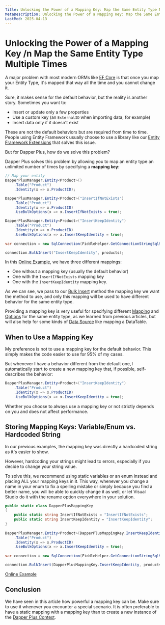 ```yaml
---
Title: Unlocking the Power of a Mapping Key: Map the Same Entity Type Multiple Time 
MetaDescription: Unlocking the Power of a Mapping Key: Map the Same Entity Type Multiple Time 
LastMod: 2025-04-13
---
```


# Unlocking the Power of a Mapping Key /n Map the Same Entity Type Multiple Times

A major problem with most modern ORMs like [EF Core](https://www.learnentityframeworkcore.com/) is that once you map your Entity Type, it's mapped that way all the time and you cannot change it.

Sure, it makes sense for the default behavior, but the reality is another story. Sometimes you want to:
- Insert or update only a few properties
- Use a custom key (an `ExternalID` when importing data, for example)
- Insert data only if it doesn't exist

These are not the default behaviors but are required from time to time. People using Entity Framework usually choose to use a library like our [Entity Framework Extensions](https://entityframework-extensions.net/) that solves this issue.

But for Dapper Plus, how do we solve this problem?

Dapper Plus solves this problem by allowing you to map an entity type an unlimited number of times by specifying a **mapping key**:

```csharp
// Map your entity
DapperPlusManager.Entity<Product>()
	.Table("Product")
	.Identity(x => x.ProductID);

DapperPlusManager.Entity<Product>("InsertIfNotExists")
	.Table("Product")
	.Identity(x => x.ProductID)
	.UseBulkOptions(x => x.InsertIfNotExists = true);

DapperPlusManager.Entity<Product>("InsertKeepIdentity")
	.Table("Product")
	.Identity(x => x.ProductID)
	.UseBulkOptions(x => x.InsertKeepIdentity = true);
	
var connection = new SqlConnection(FiddleHelper.GetConnectionStringSqlServer());

connection.BulkInsert("InsertKeepIdentity", products);
```

In this [Online Example](https://dotnetfiddle.net/LRl5nt), we have three different mappings:

- One without a mapping key (usually the default behavior)
- One with the `InsertIfNotExists` mapping key
- One with the `InsertKeepIdentity` mapping key.

As we can see, we pass to our [Bulk Insert](/bulk-insert) method the mapping key we want the method to use, and only this mapping will be used to have different behavior for the same entity type.

Providing a mapping key is very useful for specifying different [Mapping](/mapping) and [Options](/options) for the same entity type, as we learned from previous articles, but will also help for some kinds of [Data Source](/data-source) like mapping a DataTable.

## When to Use a Mapping Key

My preference is not to use a mapping key for the default behavior. This simply makes the code easier to use for 95% of my cases.

But whenever I have a behavior different from the default one, I automatically start to create a new mapping key that, if possible, self-describes the behavior:

```csharp
DapperPlusManager.Entity<Product>("InsertKeepIdentity")
	.Table("Product")
	.Identity(x => x.ProductID)
	.UseBulkOptions(x => x.InsertKeepIdentity = true);
```

Whether you choose to always use a mapping key or not strictly depends on you and does not affect performance.

## Storing Mapping Keys: Variable/Enum vs. Hardcoded String

In our previous examples, the mapping key was directly a hardcoded string as it's easier to show.

However, hardcoding your strings might lead to errors, especially if you decide to change your string value.

To solve this, we recommend using static variables or an enum instead and placing ALL your mapping keys in it. This way, whenever you change a name in your enum to fix a spelling mistake or simply because you find a better name, you will be able to quickly change it as well, or let Visual Studio do it with the rename option everywhere in your solution.

```csharp
public static class DapperPlusMappingKey
{
	public static string InsertIfNotExists = "InsertIfNotExists";
	public static string InsertKeepIdentity = "InsertKeepIdentity";		
}
	
DapperPlusManager.Entity<Product>(DapperPlusMappingKey.InsertKeepIdentity)
	.Table("Product")
	.Identity(x => x.ProductID)
	.UseBulkOptions(x => x.InsertKeepIdentity = true);
	
var connection = new SqlConnection(FiddleHelper.GetConnectionStringSqlServer());

connection.BulkInsert(DapperPlusMappingKey.InsertKeepIdentity, products);
```

[Online Example](https://dotnetfiddle.net/hMOZO1)

## Conclusion

We have seen in this article how powerful a mapping key can be. Make sure to use it whenever you encounter a special scenario. It is often preferable to have a static mapping with a mapping key than to create a new instance of the [Dapper Plus Context](dapper-plus-context).